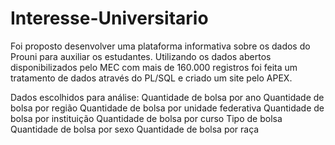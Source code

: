 # Interesse-Universitario
Foi proposto desenvolver uma plataforma informativa sobre os dados do Prouni para auxiliar os estudantes. Utilizando os dados abertos disponibilizados pelo MEC com mais de 160.000 registros foi feita um tratamento de dados através do PL/SQL e criado um site pelo APEX.

Dados escolhidos para análise:
 Quantidade de bolsa por ano
 Quantidade de bolsa por região
 Quantidade de bolsa por unidade federativa
 Quantidade de bolsa por instituição
 Quantidade de bolsa por curso
 Tipo de bolsa
 Quantidade de bolsa por sexo
 Quantidade de bolsa por raça

